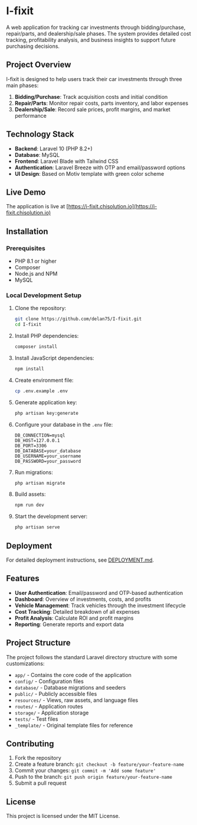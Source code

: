 # I-fixit

A web application for tracking car investments through bidding/purchase, repair/parts, and dealership/sale phases. The system provides detailed cost tracking, profitability analysis, and business insights to support future purchasing decisions.

## Project Overview

I-fixit is designed to help users track their car investments through three main phases:
1. **Bidding/Purchase**: Track acquisition costs and initial condition
2. **Repair/Parts**: Monitor repair costs, parts inventory, and labor expenses
3. **Dealership/Sale**: Record sale prices, profit margins, and market performance

## Technology Stack

- **Backend**: Laravel 10 (PHP 8.2+)
- **Database**: MySQL
- **Frontend**: Laravel Blade with Tailwind CSS
- **Authentication**: Laravel Breeze with OTP and email/password options
- **UI Design**: Based on Motiv template with green color scheme

## Live Demo

The application is live at [https://i-fixit.chisolution.io](https://i-fixit.chisolution.io)

## Installation

### Prerequisites

- PHP 8.1 or higher
- Composer
- Node.js and NPM
- MySQL

### Local Development Setup

1. Clone the repository:
   ```bash
   git clone https://github.com/delan75/I-fixit.git
   cd I-fixit
   ```

2. Install PHP dependencies:
   ```bash
   composer install
   ```

3. Install JavaScript dependencies:
   ```bash
   npm install
   ```

4. Create environment file:
   ```bash
   cp .env.example .env
   ```

5. Generate application key:
   ```bash
   php artisan key:generate
   ```

6. Configure your database in the `.env` file:
   ```
   DB_CONNECTION=mysql
   DB_HOST=127.0.0.1
   DB_PORT=3306
   DB_DATABASE=your_database
   DB_USERNAME=your_username
   DB_PASSWORD=your_password
   ```

7. Run migrations:
   ```bash
   php artisan migrate
   ```

8. Build assets:
   ```bash
   npm run dev
   ```

9. Start the development server:
   ```bash
   php artisan serve
   ```

## Deployment

For detailed deployment instructions, see [DEPLOYMENT.md](DEPLOYMENT.md).

## Features

- **User Authentication**: Email/password and OTP-based authentication
- **Dashboard**: Overview of investments, costs, and profits
- **Vehicle Management**: Track vehicles through the investment lifecycle
- **Cost Tracking**: Detailed breakdown of all expenses
- **Profit Analysis**: Calculate ROI and profit margins
- **Reporting**: Generate reports and export data

## Project Structure

The project follows the standard Laravel directory structure with some customizations:

- `app/` - Contains the core code of the application
- `config/` - Configuration files
- `database/` - Database migrations and seeders
- `public/` - Publicly accessible files
- `resources/` - Views, raw assets, and language files
- `routes/` - Application routes
- `storage/` - Application storage
- `tests/` - Test files
- `_template/` - Original template files for reference

## Contributing

1. Fork the repository
2. Create a feature branch: `git checkout -b feature/your-feature-name`
3. Commit your changes: `git commit -m 'Add some feature'`
4. Push to the branch: `git push origin feature/your-feature-name`
5. Submit a pull request

## License

This project is licensed under the MIT License.
